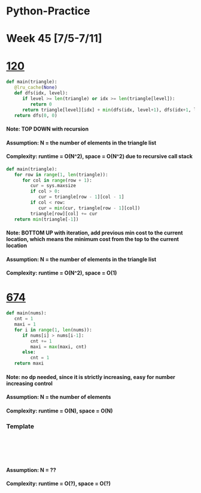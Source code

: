 # Python-Practice

# Week 45 [7/5-7/11]

# [120](https://leetcode.com/problems/triangle/)
```python
def main(triangle):
   @lru_cache(None)
   def dfs(idx, level):
      if level >= len(triangle) or idx >= len(triangle[level]):
         return 0
      return triangle[level][idx] + min(dfs(idx, level+1), dfs(idx+1, level+1))
   return dfs(0, 0)
```
#### Note: TOP DOWN with recursion
#### Assumption: N = the number of elements in the triangle list
#### Complexity: runtime = O(N^2), space = O(N^2) due to recursive call stack

```python
def main(triangle):
   for row in range(1, len(triangle)):
      for col in range(row + 1):
         cur = sys.maxsize
         if col > 0:
            cur = triangle[row - 1][col - 1]
         if col < row:
            cur = min(cur, triangle[row - 1][col])
         triangle[row][col] += cur
   return min(triangle[-1])
```
#### Note: BOTTOM UP with iteration, add previous min cost to the current location, which means the minimum cost from the top to the current location
#### Assumption: N = the number of elements in the triangle list
#### Complexity: runtime = O(N^2), space = O(1)

# [674](https://leetcode.com/problems/longest-continuous-increasing-subsequence/)
```python
def main(nums):
   cnt = 1
   maxi = 1
   for i in range(1, len(nums)):
      if nums[i] > nums[i-1]:
         cnt += 1
         maxi = max(maxi, cnt)
      else:
         cnt = 1
   return maxi
```
#### Note: no dp needed, since it is strictly increasing, easy for number increasing control
#### Assumption: N = the number of elements
#### Complexity: runtime = O(N), space = O(N)

### Template
# []()
```sql
```

# []()
```python
```
#### Assumption: N = ??
#### Complexity: runtime = O(?), space = O(?)

